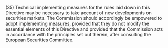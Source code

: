 (35) Technical implementing measures for the rules laid down in this Directive may be necessary to take account of new developments on securities markets. The Commission should accordingly be empowered to adopt implementing measures, provided that they do not modify the essential elements of this Directive and provided that the Commission acts in accordance with the principles set out therein, after consulting the European Securities Committee.